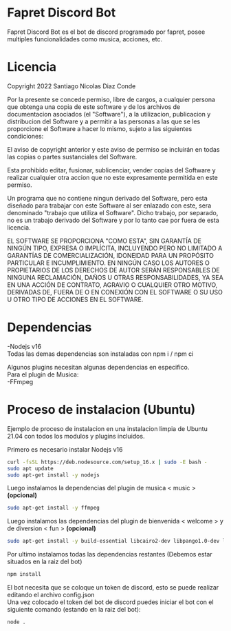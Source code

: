 # Fapret Discord Bot
 Fapret Discord Bot es el bot de discord programado por fapret, posee multiples funcionalidades como musica, acciones, etc.
# Licencia
 Copyright 2022 Santiago Nicolas Diaz Conde

 Por la presente se concede permiso, libre de cargos, a cualquier persona que obtenga una copia de este software y de los archivos de documentacion asociados (el "Software"), a la utilizacion, publicacion y distribucion del Software y a permitir a las personas a las que se les proporcione el Software a hacer lo mismo, sujeto a las siguientes condiciones:

 El aviso de copyright anterior y este aviso de permiso se incluirán en todas las copias o partes sustanciales del Software.

 Esta prohibido editar, fusionar, sublicenciar, vender copias del Software y realizar cualquier otra accion que no este expresamente permitida en este permiso.

 Un programa que no contiene ningun derivado del Software, pero esta diseñado para trabajar con este Software al ser enlazado con este, sera denominado "trabajo que utiliza el Software". Dicho trabajo, por separado, no es un trabajo derivado del Software y por lo tanto cae por fuera de esta licencia.

 EL SOFTWARE SE PROPORCIONA "COMO ESTA", SIN GARANTÍA DE NINGÚN TIPO, EXPRESA O IMPLÍCITA, INCLUYENDO PERO NO LIMITADO A GARANTÍAS DE COMERCIALIZACIÓN, IDONEIDAD PARA UN PROPÓSITO PARTICULAR E INCUMPLIMIENTO. EN NINGÚN CASO LOS AUTORES O PROPIETARIOS DE LOS DERECHOS DE AUTOR SERÁN RESPONSABLES DE NINGUNA RECLAMACIÓN, DAÑOS U OTRAS RESPONSABILIDADES, YA SEA EN UNA ACCIÓN DE CONTRATO, AGRAVIO O CUALQUIER OTRO MOTIVO, DERIVADAS DE, FUERA DE O EN CONEXIÓN CON EL SOFTWARE O SU USO U OTRO TIPO DE ACCIONES EN EL SOFTWARE.
# Dependencias
 -Nodejs v16  
 Todas las demas dependencias son instaladas con npm i / npm ci  

 Algunos plugins necesitan algunas dependencias en especifico.    
 Para el plugin de Musica:  
 -FFmpeg

# Proceso de instalacion (Ubuntu)
 Ejemplo de proceso de instalacion en una instalacion limpia de Ubuntu 21.04 con todos los modulos y plugins incluidos.  

 Primero es necesario instalar Nodejs v16
 ```sh
curl -fsSL https://deb.nodesource.com/setup_16.x | sudo -E bash -
sudo apt update
sudo apt-get install -y nodejs
 ```

 Luego instalamos la dependencias del plugin de musica < music > **(opcional)**
 ```sh
sudo apt-get install -y ffmpeg
 ```

 Luego instalamos las dependencias del plugin de bienvenida < welcome > y de diversion < fun > **(opcional)**
 ```sh
sudo apt-get install -y build-essential libcairo2-dev libpango1.0-dev libjpeg-dev libgif-dev librsvg2-dev
 ```

 Por ultimo instalamos todas las dependencias restantes (Debemos estar situados en la raiz del bot)
 ```sh
npm install
 ```

 El bot necesita que se coloque un token de discord, esto se puede realizar editando el archivo config.json  
 Una vez colocado el token del bot de discord puedes iniciar el bot con el siguiente comando (estando en la raiz del bot):
  ```sh
node .
 ```